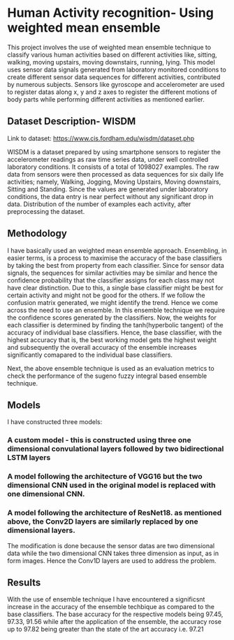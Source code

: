 # Human Activity recognition- Using weighted mean ensemble
This project involves the use of weighted mean ensemble technique to classify various human activities based on different activities like, sitting, walking, moving upstairs, moving downstairs, running, lying. This model uses sensor data signals generated from laboratory monitored conditions to create different sensor data sequences for different activities, contributed by numerous subjects. Sensors like gyroscope and accelerometer are used to register datas along x, y and z axes to register the different motions of body parts while performing different activities as mentioned earlier.
## Dataset Description- WISDM 
Link to dataset: https://www.cis.fordham.edu/wisdm/dataset.php

WISDM is a dataset prepared by using smartphone sensors to register the accelerometer readings as raw time series data, under well controlled laboratory conditions. It consists of a total of 1098027 examples. The raw data from sensors were then processed as data sequences for six daily life activities; namely, Walking, Jogging, Moving Upstairs, Moving downstairs, Sitting and Standing. Since the values are generated under laboratory conditions, the data entry is near perfect without any significant drop in data. Distribution of the number of examples each activity, after preprocessing the dataset.
## Methodology 
I have basically used an weighted mean ensemble approach. Ensembling, in easier terms, is a process to maximise the accuracy of the base classifiers by taking the best from property from each classifier. Since for sensor data signals, the sequences for similar activities may be similar and hence the confidence probability that the classifier assigns for each class may not have clear distinction. Due to this, a single base classifier might be best for certain activity and might not be good for the others. If we follow the confusion matrix generated, we might identify the trend. Hence we come across the need to use an ensemble.
In this ensemble technique we require the confidence scores generated by the classifiers. Now, the weights for each classifier is determined by finding the tanh(hyperbolic tangent) of the accuracy of individual base classifiers. Hence, the base classifier, with the highest accuracy that is, the best working model gets the highest weight and subsequently the overall accuracy of the ensemble increases significantly comapared to the individual base classifiers.

Next, the above ensemble technique is used as an evaluation metrics to check the performance of the sugeno fuzzy integral based ensemble technique.
## Models
I have constructed three models:
### A custom model - this is constructed using three one dimensional convulational layers followed by two bidirectional LSTM layers
### A model following the architecture of VGG16 but the two dimensional CNN used in the original model is replaced with one dimensional CNN.
### A model following the architecture of ResNet18. as mentioned above, the Conv2D layers are similarly replaced by one dimensional layers.
The modification is done because the sensor datas are two dimensional data while the two dimensional CNN takes three dimension as input, as in form images. Hence the Conv1D layers are used to address the problem.
## Results
With the use of ensemble technique I have encountered a significsnt increase in the accuracy of the ensemble techbique as compared to the base classifiers. The base accuracy for the respective models being 97.45, 97.33, 91.56 while after the application of the ensemble, the accuracy rose up to 97.82 being greater than the state of the art accuracy i.e. 97.21
